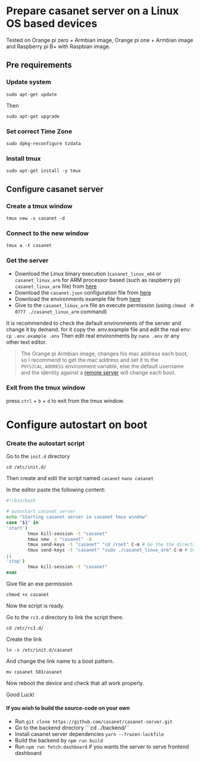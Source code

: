 # Prepare casanet server on a Linux OS based devices

Tested on Orange  pi zero + Armbian image, Orange pi one + Armbian image and Raspberry pi B+ with Raspbian image.

## Pre requirements

### Update system 
```sudo apt-get update``` 

Then

```sudo apt-get upgrade``` 

### Set correct Time Zone
```sudo dpkg-reconfigure tzdata``` 

### Install tmux 
```sudo apt-get install -y tmux```


## Configure casanet server

### Create a tmux window
```tmux new -s casanet -d```
### Connect to the new window
```tmux a -t casanet```
### Get the server
- Download the Linux binary execution (`casanet_linux_x64` or `casanet_linux_arm` for ARM processor based (such as raspberry pi) `casanet_linux_arm` file) from [here](https://github.com/casanet/casanet-server/releases)
- Download the `casanet.json` configuration file from [here](https://github.com/casanet/casanet-server/releases)
- Download the environments example file from [here](https://github.com/casanet/casanet-server/releases)
- Give to the `casanet_linux_arm` file an execute permission (using `chmod -R 0777 ./casanet_linux_arm` command)

It is recommended to check the default environments of the server and change it by demand.
for it copy the .env.example file and edit the real env:
```cp .env.example .env```
Then edit real environments by ```nano .env``` or any other text editor.

> The Orange pi Armbian image, changes his mac address each boot, so I recommend to get the mac address and set it to the `PHYSICAL_ADDRESS` environment variable, else the default username and the identity against a [remote server](https://github.com/casanet/remote-server) will change each boot.

### Exit from the tmux window
press `ctrl` + `b` + `d` to exit from the tmux window.

# Configure autostart on boot
### Create the autostart script
Go to the `init.d` directory

```cd /etc/init.d/```

Then create and edit the script named `casanet`
```nano casanet```

In the editor paste the following content:
```bash
#!/bin/bash

# autostart casanet server 
echo "Starting casanet server in casanet tmux window" 
case "$1" in 
'start') 
        tmux kill-session -t "casanet" 
        tmux new -s "casanet" -d 
        tmux send-keys -t "casanet" "cd /root" C-m # Go the the directory where the Casanet executable placed 
        tmux send-keys -t "casanet" "sudo ./casanet_linux_arm" C-m # Or casanet_linux_x64, the sudo used to allows Casanet to scan the network
;; 
'stop')  
        tmux kill-session -t "casanet" 
esac 
```
Give file an exe permission 

```chmod +x casanet```

Now the script is ready.

Go to the `rc3.d` directory to link the script there.

```cd /etc/rc3.d/```

Create the link 

```ln -s /etc/init.d/casanet```

And change the link name to a boot pattern.

```mv casanet S01casanet```

Now reboot the device and check that all work properly. 

Good Luck!

#### If you wish to build the source-code on your own
- Run ```git clone https://github.com/casanet/casanet-server.git```
- Go to the backend directory ```cd ../backend/``
- Install casanet server dependencies ```yarn --frozen-lockfile```
- Build the backend by ```npm run build```
- Run ```npm run fetch:dashboard``` if you wants the server to serve frontend dashboard




